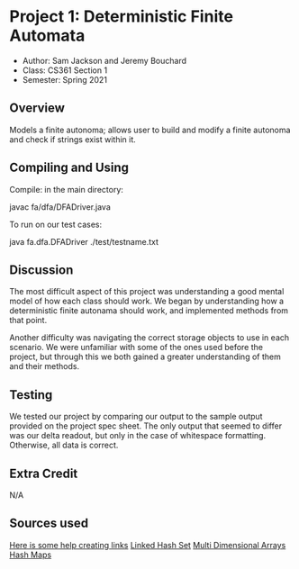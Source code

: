 # Project 1: Deterministic Finite Automata

* Author: Sam Jackson and Jeremy Bouchard 
* Class: CS361 Section 1
* Semester: Spring 2021

## Overview

Models a finite autonoma; allows user to build and modify a finite
autonoma and check if strings exist within it.

## Compiling and Using

Compile:
in the main directory:

javac fa/dfa/DFADriver.java

To run on our test cases:

java fa.dfa.DFADriver ./test/testname.txt

## Discussion

The most difficult aspect of this project was understanding
a good mental model of how each class should work. We began by
understanding how a deterministic finite autonama should work,
and implemented methods from that point.

Another difficulty was navigating the correct storage objects
to use in each scenario. We were unfamiliar with some of the ones
used before the project, but through this we both gained a greater
understanding of them and their methods.

## Testing

We tested our project by comparing our output to the sample output
provided on the project spec sheet. The only output that seemed to
differ was our delta readout, but only in the case of whitespace
formatting. Otherwise, all data is correct.

## Extra Credit

N/A

## Sources used

[Here is some help creating links](https://github.com/adam-p/markdown-here/wiki/Markdown-Cheatsheet#links)
[Linked Hash Set](https://www.geeksforgeeks.org/linkedhashset-tostring-method-in-java-with-example/)
[Multi Dimensional Arrays](https://www.geeksforgeeks.org/multidimensional-arrays-in-java/)
[Hash Maps](https://www.geeksforgeeks.org/java-util-hashmap-in-java-with-examples/#:~:text=HashMap%20is%20a%20part%20of,util%20package.&text=HashMap%20doesn't%20allow%20duplicate,once%20and%20multiple%20null%20values.)
